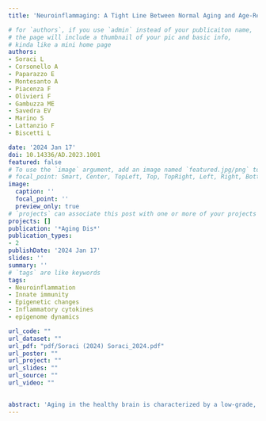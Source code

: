 ```yaml
---
title: 'Neuroinflammaging: A Tight Line Between Normal Aging and Age-Related Neurodegenerative Disorders'

# for `authors`, if you use `admin` instead of your publicaiton name,
# the page will include a thumbnail of your pic and basic info,
# kinda like a mini home page
authors:
- Soraci L 
- Corsonello A
- Paparazzo E
- Montesanto A
- Piacenza F
- Olivieri F
- Gambuzza ME
- Savedra EV
- Marino S
- Lattanzio F
- Biscetti L

date: '2024 Jan 17'
doi: 10.14336/AD.2023.1001
featured: false
# To use the `image` argument, add an image named `featured.jpg/png` to your page's folder.
# focal_point: Smart, Center, TopLeft, Top, TopRight, Left, Right, BottomLeft, Bottom, BottomRight.
image:
  caption: ''
  focal_point: ''
  preview_only: true
# `projects` can associate this post with one or more of your projects
projects: []
publication: '*Aging Dis*'
publication_types:
- 2
publishDate: '2024 Jan 17'
slides: ''
summary: ''
# `tags` are like keywords
tags:
- Neuroinflammation
- Innate immunity
- Epigenetic changes
- Inflammatory cytokines
- epigenome dynamics

url_code: ""
url_dataset: ""
url_pdf: "pdf/Soraci (2024) Soraci_2024.pdf"
url_poster: ""
url_project: ""
url_slides: ""
url_source: ""
url_video: ""

    
abstract: 'Aging in the healthy brain is characterized by a low-grade, chronic, and sterile inflammatory process known as neuroinflammaging. This condition, mainly consisting in an up-regulation of the inflammatory response at the brain level, contributes to the pathogenesis of age-related neurodegenerative disorders. Development of this proinflammatory state involves the interaction between genetic and environmental factors, able to induce age-related epigenetic modifications. Indeed, the exposure to environmental compounds, drugs, and infections, can contribute to epigenetic modifications of DNA methylome, histone fold proteins, and nucleosome positioning, leading to epigenetic modulation of neuroinflammatory responses. Furthermore, some epigenetic modifiers, which combine and interact during the life course, can contribute to modeling of epigenome dynamics to sustain, or dampen the neuroinflammatory phenotype. The aim of this review is to summarize current knowledge about neuroinflammaging with a particular focus on epigenetic mechanisms underlying the onset and progression of neuroinflammatory cascades in the central nervous system; furthermore, we describe some diagnostic biomarkers that may contribute to increase diagnostic accuracy and help tailor therapeutic strategies in patients with neurodegenerative diseases.'
---
```


